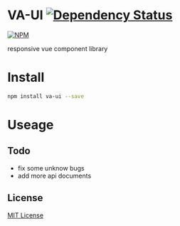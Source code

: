 VA-UI [![Dependency Status](https://gemnasium.com/badges/github.com/ali322/va-ui.svg)](https://gemnasium.com/github.com/ali322/va-ui)
===
[![NPM](https://nodei.co/npm/va-ui.png?downloads=true&downloadRank=true&stars=true)](https://nodei.co/npm/va-ui/)

responsive vue component library

Install
===

```bash
npm install va-ui --save
```
Useage
===

## Todo

- fix some unknow bugs
- add more api documents


## License

[MIT License](http://en.wikipedia.org/wiki/MIT_License)